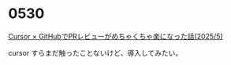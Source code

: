 # 0530

[Cursor × GitHubでPRレビューがめちゃくちゃ楽になった話(2025/5)](https://zenn.dev/dely_jp/articles/abe6a40a384985)

cursor すらまだ触ったことないけど、導入してみたい。
